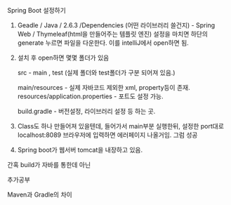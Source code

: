 Spring Boot 설정하기

1. Geadle / Java / 2.6.3
	/Dependencies (어떤 라이브러리 쓸건지)
		- Spring Web / Thymeleaf(html을 만들어주는 템플릿 엔진)
설정을 마치면 하단의 generate 누르면 파일을 다운한다. 이를 intelliJ에서 open하면 됨.


2. 설치 후 open하면 몇몇 폴더가 있음

	src - main , test (실제 폴더와 test폴더가 구분 되어져 있음.)
	
	main/resources - 실제 자바코드 제외한 xml, property등이 존재.
	resources/application.properties - 포트도 설정 가능.

	build.gradle - 버전설정, 라이브러리 설정 등 하는 곳.

3. Class도 하나 만들어져 있을텐데, 들어가서 main부분 실행한뒤, 설정한 port대로
	localhost:8089 브라우저에 입력하면 에러페이지 나올거임. 그럼 성공

4. Spring boot가 웹서버 tomcat을 내장하고 있음.

간혹 build가 자바를 통한데 아닌 





추가공부

Maven과 Gradle의 차이
